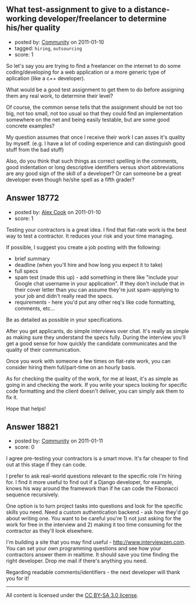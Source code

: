 ## What test-assignment to give to a distance-working developer/freelancer to determine his/her quality

- posted by: [Community](https://stackexchange.com/users/-1/-1-community) on 2011-01-10
- tagged: `hiring`, `outsourcing`
- score: 1

So let's say you are trying to find a freelancer on the internet to do some coding/developing for a web application or a more generic type of aplication (like a c++ developer).

What would be a good test assignment to get them to do before assigning them any real work, to determine their level?

Of course, the common sense tells that the assignment should be not too big, not too small, not too usual so that they could find an implementation somewhere on the net and being easily testable, but are some good concrete examples?

My question assumes that once I receive their work I can asses it's quality by myself. (e.g. I have a lot of coding experience and can distinguish good stuff from the bad stuff)

Also, do you think that such things as correct spelling in the comments, good indentation or long descriptive identifiers versus short abbreviations are any good sign of the skill of a developer? Or can someone be a great developer even though he/she spell as a fifth grader?


## Answer 18772

- posted by: [Alex Cook](https://stackexchange.com/users/-1/6128-alex-cook) on 2011-01-10
- score: 1

Testing your contractors is a great idea. I find that flat-rate work is the best way to test a contractor.  It reduces your risk and your time managing.

If possible, I suggest you create a job posting with the following:

 - brief summary
 - deadline (when you'll hire and how long you expect it to take)
 - full specs
 - spam test (made this up) - add something in there like "include your Google chat username in your application".  If they don't include that in their cover letter than you can assume they're just spam-applying to your job and didn't really read the specs.
 - requirements - here you'd put any other req's like code formatting, comments, etc...

Be as detailed as possible in your specifications.


After you get applicants, do simple interviews over chat.  It's really as simple as making sure they understand the specs fully.  During the interview you'll get a good sense for how quickly the candidate communicates and the quality of their communication.

Once you work with someone a few times on flat-rate work, you can consider hiring them full/part-time on an hourly basis.

As for checking the quality of the work, for me at least, it's as simple as going in and checking the work.  If you write your specs looking for specific code formatting and the client doesn't deliver, you can simply ask them to fix it.  

Hope that helps!



## Answer 18821

- posted by: [Community](https://stackexchange.com/users/-1/-1-community) on 2011-01-11
- score: 0

I agree pre-testing your contractors is a smart move. It's far cheaper to find out at this stage if they can code.

I prefer to ask real-world questions relevant to the specific role I'm hiring for. I find it more useful to find out if a Django developer, for example, knows his way around the framework than if he can code the Fibonacci sequence recursively.

One option is to turn project tasks into questions and look for the specific skills you need. Need a custom authentication backend - ask how they'd go about writing one. You want to be careful you're 1) not just asking for the work for free in the interview and 2) making it too time consuming for the contractor as they'll look elsewhere.

I'm building a site that you may find useful - http://www.interviewzen.com. You can set your own programming questions and see how your contractors answer them in realtime. It should save you time finding the right developer. Drop me mail if there's anything you need.

Regarding readable comments/identifiers - the next developer will thank you for it!



---

All content is licensed under the [CC BY-SA 3.0 license](https://creativecommons.org/licenses/by-sa/3.0/).
